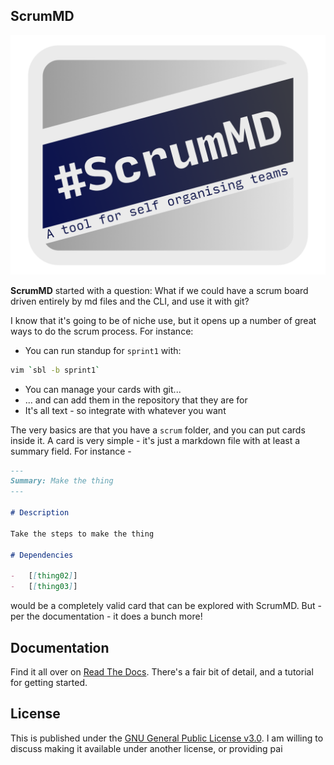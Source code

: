 ## ScrumMD

![Logo](docs/images/logo.png)

**ScrumMD** started with a question: What if we could have a scrum board driven entirely by md files and the CLI, and use it with git?

I know that it's going to be of niche use, but it opens up a number of great ways to do the scrum process. For instance:

-   You can run standup for `sprint1` with:

```bash
vim `sbl -b sprint1`
```

-   You can manage your cards with git...
-   ... and can add them in the repository that they are for
-   It's all text - so integrate with whatever you want

The very basics are that you have a `scrum` folder, and you can put cards inside
it. A card is very simple - it's just a markdown file with at least a summary
field. For instance -

```markdown
---
Summary: Make the thing
---

# Description

Take the steps to make the thing

# Dependencies

-   [[thing02]]
-   [[thing03]]
```

would be a completely valid card that can be explored with ScrumMD. But - per
the documentation - it does a bunch more!

## Documentation

Find it all over on [Read The Docs](https://scrummd.readthedocs.io/). There's a fair bit of detail, and a tutorial for getting started.

## License

This is published under the [GNU General Public License v3.0](LICENSE.md). I am willing to discuss making it available under another license, or providing pai
